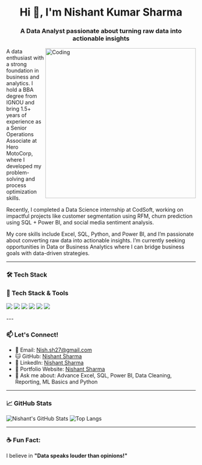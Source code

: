 <h1 align="center">Hi 👋, I'm Nishant Kumar Sharma</h1>
<h3 align="center">A Data Analyst passionate about turning raw data into actionable insights</h3>
<img align="right" alt="Coding" width="400" src="https://i.pinimg.com/736x/35/ab/42/35ab42b37e0c55a894779f8796bea7c4.jpg">

A data enthusiast with a strong foundation in business and analytics. I hold a BBA degree from IGNOU and bring 1.5+ years of experience as a Senior Operations Associate at Hero MotoCorp, where I developed my problem-solving and process optimization skills.

Recently, I completed a Data Science internship at CodSoft, working on impactful projects like customer segmentation using RFM, churn prediction using SQL + Power BI, and social media sentiment analysis.

My core skills include Excel, SQL, Python, and Power BI, and I’m passionate about converting raw data into actionable insights. I’m currently seeking opportunities in Data or Business Analytics where I can bridge business goals with data-driven strategies.

---

### 🛠️ Tech Stack
### 🧰 Tech Stack & Tools
<p align="left">
  <img src="https://img.shields.io/badge/SQL-005C84?style=for-the-badge&logo=postgresql&logoColor=white"/>
  <img src="https://img.shields.io/badge/Python-3776AB?style=for-the-badge&logo=python&logoColor=white"/>
  <img src="https://img.shields.io/badge/Power%20BI-F2C811?style=for-the-badge&logo=powerbi&logoColor=black"/>
  <img src="https://img.shields.io/badge/Excel-217346?style=for-the-badge&logo=microsoft-excel&logoColor=white"/>
  <img src="https://img.shields.io/badge/Scikit--Learn-F7931E?style=for-the-badge&logo=scikit-learn&logoColor=white"/>
  <img src="https://img.shields.io/badge/Pandas-150458?style=for-the-badge&logo=pandas&logoColor=white"/>
</p>
---

### 📫 Let's Connect!
- 📧 Email: Nish.sh27@gmail.com  
- 🐱 GitHub: [Nishant Sharma](https://github.com/Nishantksh277)
- 💼 LinkedIn: [Nishant Sharma](https://www.linkedin.com/in/nishantsharma277/)
- 🔗 Portfolio Website: [Nishant Sharma](https://github.com/Nishantksh277/Nishant-Sharma.github.io)  
- 💬 Ask me about: Advance Excel, SQL, Power BI, Data Cleaning, Reporting, ML Basics and Python

---

### 📈 GitHub Stats

![Nishant's GitHub Stats](https://github-readme-stats.vercel.app/api?username=Nishantksh277&show_icons=true&theme=dracula)
![Top Langs](https://github-readme-stats.vercel.app/api/top-langs/?username=Nishantksh277&layout=compact&theme=dracula)

---

### ☕ Fun Fact:
I believe in **"Data speaks louder than opinions!"**
